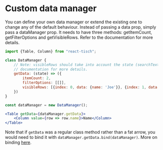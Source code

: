 # Custom data manager

You can define your own data manager or extend the existing one to change any of the default behaviour. Instead of passing a data prop, simply pass a dataManager prop. It needs to have three methods: getItemCount, getFilterOptions and getVisibleRows. Refer to the documentation for more details.

```jsx
import {Table, Column} from "react-tisch";

class DataManager {
    // Note: visibleRows should take into account the state (searchText, selectedFilters, etc). Refer to the
    // documentation for more details.
    getData: (state) => ({
        itemCount: 2,
        filterOptions: [[]],
        visibleRows: [{index: 0, data: {name: 'Joe'}}, {index: 1, data: {name: 'Mike'}}]
    })
}

const dataManager = new DataManager();

<Table getData={dataManager.getData}>
    <Column value={row => row.name}>Name</Column>
</Table>
```

Note that if `getData` was a regular class method rather than a fat arrow, you would need to bind it with
`dataManager.getData.bind(dataManager)`. More on binding [here](http://www.2ality.com/2013/06/auto-binding.html).

